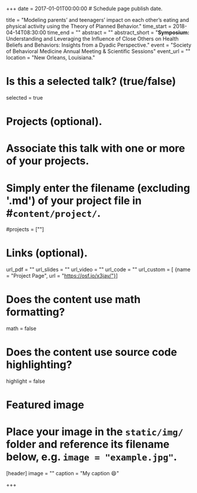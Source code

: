 +++
date = 2017-01-01T00:00:00  # Schedule page publish date.

title = "Modeling parents’ and teenagers’ impact on each other’s eating and physical activity using the Theory of Planned Behavior."
time_start = 2018-04-14T08:30:00
time_end = ""
abstract = ""
abstract_short = "**Symposium:** Understanding and Leveraging the Influence of Close Others on Health Beliefs and Behaviors: Insights from a Dyadic Perspective."
event = "Society of Behavioral Medicine Annual Meeting & Scientific Sessions"
event_url = ""
location = "New Orleans, Louisiana." 
# Is this a selected talk? (true/false)
selected = true

# Projects (optional).
#   Associate this talk with one or more of your projects.
#   Simply enter the filename (excluding '.md') of your project file in #`content/project/`.
#projects = [""]

# Links (optional).
url_pdf = ""
url_slides = ""
url_video = ""
url_code = ""
url_custom = [ {name = "Project Page", url = "https://osf.io/x3jav/"}]

# Does the content use math formatting?
math = false

# Does the content use source code highlighting?
highlight = false

# Featured image
# Place your image in the `static/img/` folder and reference its filename below, e.g. `image = "example.jpg"`.
[header]
image = ""
caption = "My caption :smile:"

+++



